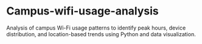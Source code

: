 # Campus-wifi-usage-analysis
Analysis of campus Wi-Fi usage patterns to identify peak hours, device distribution, and location-based trends using Python and data visualization.
